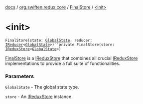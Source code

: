 [docs](../../index.md) / [org.swiften.redux.core](../index.md) / [FinalStore](index.md) / [&lt;init&gt;](./-init-.md)

# &lt;init&gt;

`FinalStore(state: `[`GlobalState`](index.md#GlobalState)`, reducer: `[`IReducer`](../-i-reducer.md)`<`[`GlobalState`](index.md#GlobalState)`>)``private FinalStore(store: `[`IReduxStore`](../-i-redux-store.md)`<`[`GlobalState`](index.md#GlobalState)`>)`

[FinalStore](index.md) is a [IReduxStore](../-i-redux-store.md) that combines all crucial [IReduxStore](../-i-redux-store.md) implementations to
provide a full suite of functionalities.

### Parameters

`GlobalState` - The global state type.

`store` - An [IReduxStore](../-i-redux-store.md) instance.